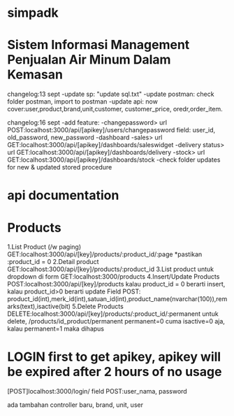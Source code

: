 # simpadk
Sistem Informasi Management Penjualan Air Minum Dalam Kemasan
=============================================================
changelog:13 sept
-update sp: "update sql.txt"
-update postman: check folder postman, import to postman
-update api: now cover:user,product,brand,unit,customer, customer_price, oredr,order_item.

changelog:16 sept
-add feature:
	-changepassword> url POST:localhost:3000/api/[apikey]/users/changepassword field: user_id, old_password, new_password 
	-dashboard
		-sales> url GET:localhost:3000/api/[apikey]/dashboards/saleswidget
		-delivery status> url GET:localhost:3000/api/[apikey]/dashboards/delivery
		-stock> url GET:localhost:3000/api/[apikey]/dashboards/stock
-check folder updates for new & updated stored procedure
		
api documentation
=================
Products
=========
1.List Product (/w paging)
	GET:localhost:3000/api/[key]/products/:product_id/:page
	*pastikan :product_id = 0
2.Detail product 
	GET:localhost:3000/api/[key]/products/:product_id
3.List product untuk dropdown di form
	GET:localhost:3000/products
4.Insert/Update Products
	POST:localhost:3000/api/[key]/products
	kalau product_id = 0 berarti insert, kalau product_id>0 berarti update
	Field POST: product_id(int),merk_id(int),satuan_id(int),product_name(nvarchar(100)),remarks(text),isactive(bit)
5.Delete Products
	DELETE:localhost:3000/api/[key]/products/:product_id/:permanent
	untuk delete, /products/id_product/permanent permanent=0 cuma isactive=0 aja, kalau permanent=1 maka dihapus

LOGIN first to get apikey, apikey will be expired after 2 hours of no usage
===============
[POST]localhost:3000/login/
field POST:user_nama, password

ada tambahan controller baru, brand, unit, user